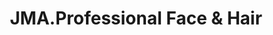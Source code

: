 ---
title: "JMA.Professional Face & Hair"
url: /asslar/jma-professional-face-und-hair/
shop: Kosmetik
---